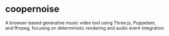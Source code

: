 # coopernoise
A browser-based generative music video tool using Three.js, Puppeteer, and ffmpeg, focusing on deterministic rendering and audio event integration
